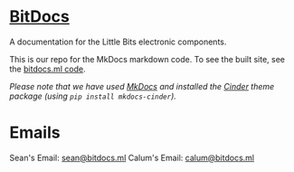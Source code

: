 # [BitDocs](https://bitdocs.ml)
A documentation for the Little Bits electronic components.

This is our repo for the MkDocs markdown code. To see the built site, see the [bitdocs.ml code](https://github.com/bitdocs/bitdocs.github.io).

_Please note that we have used [MkDocs](https://www.mkdocs.org/) and installed the [Cinder](https://github.com/chrissimpkins/cinder) theme package (using `pip install mkdocs-cinder`)._

# Emails

Sean's Email: <sean@bitdocs.ml>
Calum's Email: <calum@bitdocs.ml>